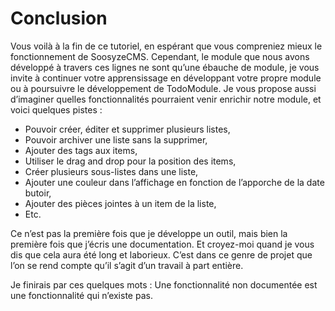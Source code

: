 # Conclusion 

Vous voilà à la fin de ce tutoriel, en espérant que vous compreniez mieux le fonctionnement de SoosyzeCMS. Cependant, le module que nous avons développé à travers ces lignes ne sont qu’une ébauche de module, je vous invite à continuer votre apprensissage en développant votre propre module ou à poursuivre le développement de TodoModule. Je vous propose aussi d’imaginer quelles fonctionnalités pourraient venir enrichir notre module, et voici quelques pistes : 

* Pouvoir créer, éditer et supprimer plusieurs listes, 
* Pouvoir archiver une liste sans la supprimer, 
* Ajouter des tags aux items, 
* Utiliser le drag and drop pour la position des items, 
* Créer plusieurs sous-listes dans une liste, 
* Ajouter une couleur dans l’affichage en fonction de l’apporche de la date butoir, 
* Ajouter des pièces jointes à un item de la liste, 
* Etc.

Ce n’est pas la première fois que je développe un outil, mais bien la première fois que j’écris une documentation. Et croyez-moi quand je vous dis que cela aura été long et laborieux. C’est dans ce genre de projet que l’on se rend compte qu’il s’agit d’un travail à part entière.

Je finirais par ces quelques mots :
Une fonctionnalité non documentée est une fonctionnalité qui n’existe pas.